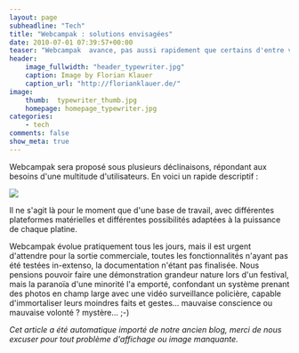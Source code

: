 ```yaml
---
layout: page
subheadline: "Tech"
title: "Webcampak : solutions envisagées"
date: 2010-07-01 07:39:57+00:00
teaser: "Webcampak  avance, pas aussi rapidement que certains d'entre vous pourraient le  souhaiter, il y a de la demande et nous ne voulons pour le moment pas y  répondre, volontairement, de façon à sortir un produit véritablement  stable, exploitable, et non pas une Beta-version remplie de bugs et  autres défauts."
header:
    image_fullwidth: "header_typewriter.jpg"
    caption: Image by Florian Klauer
    caption_url: "http://florianklauer.de/"
image:
    thumb:  typewriter_thumb.jpg
    homepage: homepage_typewriter.jpg
categories:
    - tech
comments: false
show_meta: true
---
```

Webcampak  sera proposé sous plusieurs déclinaisons, répondant aux besoins d'une  multitude d'utilisateurs. En voici un rapide descriptif :

[![](http://infracom-france.com/blog2/wp-content/uploads/2010/07/webcampak-284x300.png)](http://infracom-france.com/blog2/wp-content/uploads/2010/07/webcampak.png)

Il ne s'agit là pour le moment que d'une base de travail, avec  différentes plateformes matérielles et différentes possibilités adaptées  à la puissance de chaque platine.

Webcampak évolue pratiquement tous les jours, mais il est urgent  d'attendre pour la sortie commerciale, toutes les fonctionnalités  n'ayant pas été testées in-extenso, la documentation n'étant pas  finalisée.
Nous pensions pouvoir faire une démonstration grandeur nature lors d'un  festival, mais la paranoïa d'une minorité l'a emporté, confondant un  système prenant des photos en champ large avec une vidéo surveillance  policière, capable d'immortaliser leurs moindres faits et gestes...  mauvaise conscience ou mauvaise volonté ? mystère... ;-)

_Cet article a été automatique importé de notre ancien blog, merci de nous excuser pour tout problème d'affichage ou image manquante._
